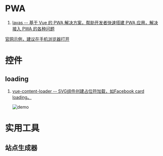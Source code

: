 # PWA
1. [lavas -- 基于 Vue 的 PWA 解决方案，帮助开发者快速搭建 PWA 应用，解决接入 PWA 的各种问题 ](https://github.com/lavas-project/lavas)

[官网示例，建议在手机浏览器打开](https://lavas-project.github.io/lavas-demo/appshell/#/)

# 控件
## loading
1. [vue-content-loader -- SVG组件创建占位符加载，如Facebook card loading。](https://github.com/egoist/vue-content-loader)
    
    ![demo](https://user-images.githubusercontent.com/4838076/34308760-ec55df82-e735-11e7-843b-2e311fa7b7d0.gif)

# 实用工具
## 站点生成器
